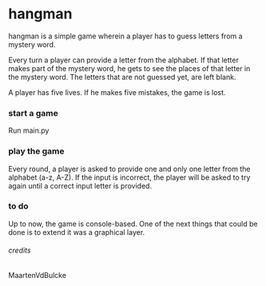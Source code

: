 # hangman

hangman is a simple game wherein a player has to guess letters from a mystery word. 

Every turn a player can provide a letter from the alphabet. If that letter makes part of the mystery word, he gets to see the  places of that letter in the mystery word. The letters that are not guessed yet, are left blank. 

A player has five lives. If he makes five mistakes, the game is lost. 



### start a game 

Run main.py 



### play the game

Every round, a player is asked to provide one and only one letter from the alphabet (a-z, A-Z). If the input is incorrect, the player will be asked to try again until a correct input letter is provided. 



### to do 

Up to now, the game is console-based. One of the next things that could be done is to extend it was a graphical layer. 



###### credits

MaartenVdBulcke



